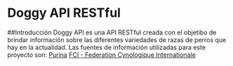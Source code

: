 # Doggy API RESTful
##Introducción
Doggy API es una API RESTful creada con el objetibo de brindar información sobre las diferentes variedades de razas de perros que hay en la actualidad. Las fuentes de información utilizadas para este proyecto son:
[Purina](https://purina.es/perros/razas-de-perro/tipos-de-razas-de-perro)
[FCI - Federation Cynologique Internationale](http://www.fci.be/es/)
